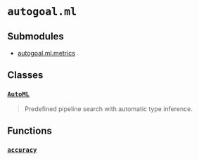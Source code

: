 # `autogoal.ml`

## Submodules

* [autogoal.ml.metrics](../autogoal.ml.metrics/)

## Classes

### [`AutoML`](../autogoal.ml.AutoML)
> Predefined pipeline search with automatic type inference.


## Functions

### [`accuracy`](../autogoal.ml.accuracy)
